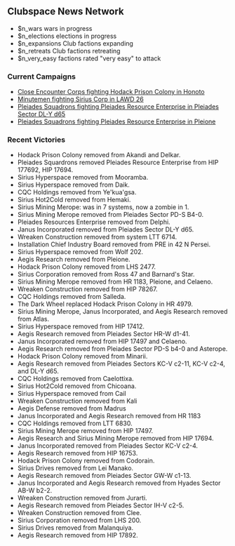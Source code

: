 ## Clubspace News Network

* $n_wars wars in progress
* $n_elections elections in progress
* $n_expansions Club factions expanding
* $n_retreats Club factions retreating
* $n_very_easy factions rated "very easy" to attack

### Current Campaigns
* [Close Encounter Corps fighting Hodack Prison Colony in Honoto](https://discord.gg/PdaCsRA)
* [Minutemen fighting Sirius Corp in LAWD 26](https://discord.gg/PdaCsRA)
* [Pleiades Squadrons fighting Pleiades Resource Enterprise in Pleiades Sector DL-Y d65](https://discord.gg/PdaCsRA)
* [Pleiades Squadrons fighting Pleiades Resource Enterprise in Pleione](https://discord.gg/PdaCsRA)

### Recent Victories

* Hodack Prison Colony removed from Akandi and Delkar.
* Pleiades Squardrons removed Pleiades Resource Enterprise from HIP 177692, HIP 17694.
* Sirius Hyperspace removed from Mooramba.
* Sirius Hyperspace removed from Daik.
* CQC Holdings removed from Ye'kua'gsa.
* Sirius Hot2Cold removed from Hemaki.
* Sirius Mining Merope: was in 7 systems, now a zombie in 1.
* Sirius Mining Merope removed from Pleiades Sector PD-S B4-0.
* Pleiades Resources Enterprise removed from Delphi.
* Janus Incorporated removed from Pleiades Sector DL-Y d65.
* Wreaken Construction removed from system LTT 6714.
* Installation Chief Industry Board removed from PRE in 42 N Persei.
* Sirius Hyperspace removed from Wolf 202.
* Aegis Research removed from Pleione.
* Hodack Prison Colony removed from LHS 2477.
* Sirius Corporation removed from Ross 47 and Barnard's Star.
* Sirius Mining Merope removed from HR 1183, Pleione, and Celaeno.
* Wreaken Construction removed from HIP 78267.
* CQC Holdings removed from Salleda.
* The Dark Wheel replaced Hodack Prison Colony in HR 4979.
* Sirius Mining Merope, Janus Incorporated, and Aegis Research removed from Atlas.
* Sirius Hyperspace removed from HIP 17412.
* Aegis Research removed from Pleiades Sector HR-W d1-41.
* Janus Incorporated removed from HIP 17497 and Celaeno.
* Aegis Research removed from Pleiades Sector PD-S b4-0 and Asterope.
* Hodack Prison Colony removed from Minarii.
* Aegis Research removed from Pleiades Sectors KC-V c2-11, KC-V c2-4, and DL-Y d65.
* CQC Holdings removed from Caelottixa.
* Sirius Hot2Cold removed from Chicoana.
* Sirius Hyperspace removed from Cail
* Wreaken Construction removed from Kali
* Aegis Defense removed from Madrus
* Janus Incorporated and Aegis Research removed from HR 1183
* CQC Holdings removed from LTT 6830.
* Sirius Mining Merope removed from HIP 17497.
* Aegis Research and Sirius Mining Merope removed from HIP 17694.
* Janus Incorporated removed from Pleiades Sector KC-V c2-4.
* Aegis Research removed from HIP 16753.
* Hodack Prison Colony removed from Codorain.
* Sirius Drives removed from Lei Manako.
* Aegis Research removed from Pleiades Sector GW-W c1-13.
* Janus Incorporated and Aegis Research removed from Hyades Sector AB-W b2-2.
* Wreaken Construction removed from Jurarti.
* Aegis Research removed from Pleiades Sector IH-V c2-5.
* Wreaken Construction removed from Clee.
* Sirius Corporation removed from LHS 200.
* Sirius Drives removed from Malanquiya.
* Aegis Research removed from HIP 17892.


